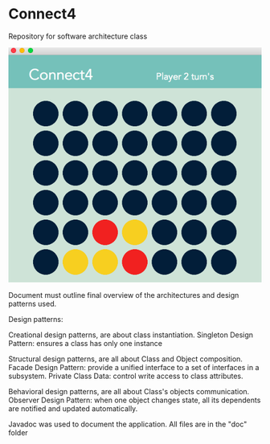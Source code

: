 # Connect4



Repository for software architecture class


![Connect4](images/connect4.png)


Document must outline final overview of the architectures and design patterns used.

Design patterns:

Creational design patterns, are about class instantiation. 
Singleton Design Pattern: ensures a class has only one instance

Structural design patterns, are all about Class and Object composition.
Facade Design Pattern: provide a unified interface to a set of interfaces in a subsystem. 
Private Class Data: control write access to class attributes.

Behavioral design patterns, are all about Class's objects communication. 
Observer Design Pattern: when one object changes state, all its dependents are notified and updated automatically. 


Javadoc was used to document the application. All files are in the "doc" folder
